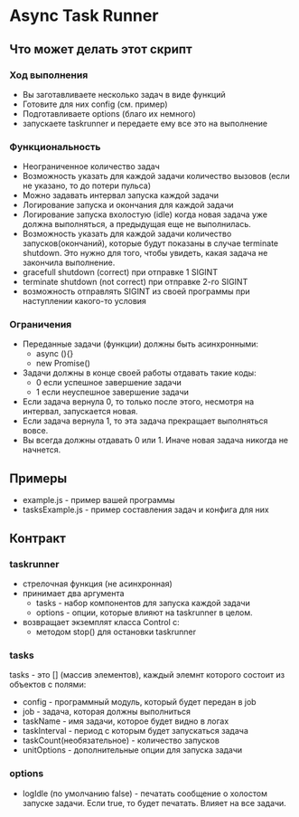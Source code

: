 #  Async Task Runner

## Что может делать этот скрипт

### Ход выполнения
* Вы заготавливаете несколько задач в виде функций
* Готовите для них config (см. пример)
* Подготавливаете options (благо их немного)
* запускаете taskrunner и передаете ему все это на выполнение

### Функциональность
* Неограниченное количество задач
* Возможность указать для каждой задачи количество вызовов (если не указано, то до потери пульса)
* Можно задавать интервал запуска каждой задачи
* Логирование запуска и окончания для каждой задачи
* Логирование запуска вхолостую (idle) когда новая задача уже должна выполняться, а предыдущая еще не выполнилась.
* Возможность указать для каждой задачи количество запусков(окончаний), которые будут показаны в случае terminate shutdown. Это нужно для того, чтобы увидеть, какая задача не закончила выполнение.   
* gracefull shutdown (correct) при отправке 1 SIGINT
* terminate shutdown (not correct) при отправке 2-го SIGINT
* возможность отправлять SIGINT из своей программы при наступлении какого-то условия

### Ограничения
* Переданные задачи (функции) должны быть асинхронными:
  - async (){}
  - new Promise()
* Задачи должны в конце своей работы отдавать такие коды:
  - 0 если успешное завершение задачи
  - 1 если неуспешное завершение задачи
* Если задача вернула 0, то только после этого, несмотря на интервал, запускается новая.
* Если задача вернула 1, то эта задача прекращает выполняться вовсе.
* Вы всегда должны отдавать 0 или 1. Иначе новая задача никогда не начнется.

## Примеры

* example.js - пример вашей программы
* tasksExample.js - пример составления задач и конфига для них

## Контракт

### taskrunner
  - стрелочная функция (не асинхронная)
  - принимает два аргумента
    * tasks - набор компонентов для запуска каждой задачи
    * options - опции, которые влияют на taskrunner в целом.
  - возвращает экземплят класса Control с:
    * методом stop() для остановки taskrunner

### tasks
  tasks - это [] (массив элементов), каждый элемнт которого состоит из объектов с полями:
  - config - программный модуль, который будет передан в job
  - job - задача, которая должны выполниться
  - taskName - имя задачи, которое будет видно в логах
  - taskInterval - период с которым будет запускаться задача
  - taskCount(необязательное) - количество запусков
  - unitOptions - дополнительные опции для запуска задачи

### options
  - logIdle (по умолчанию false) - печатать сообщение о холостом запуске задачи. Если true, то будет печатать. Влияет на все задачи.
